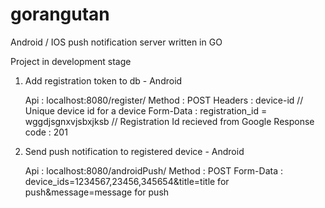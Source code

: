 # gorangutan
Android / IOS push notification server written in GO

Project in development stage

1. Add registration token to db - Android
        
      Api : localhost:8080/register/
      Method : POST
      Headers : device-id // Unique device id for a device
      Form-Data : registration_id = wggdjsgnxvjsbxjksb // Registration Id recieved from Google 
      Response code : 201

2. Send push notification to registered device - Android
     
      Api : localhost:8080/androidPush/
      Method : POST
      Form-Data : device_ids=1234567,23456,345654&title=title for push&message=message for push
